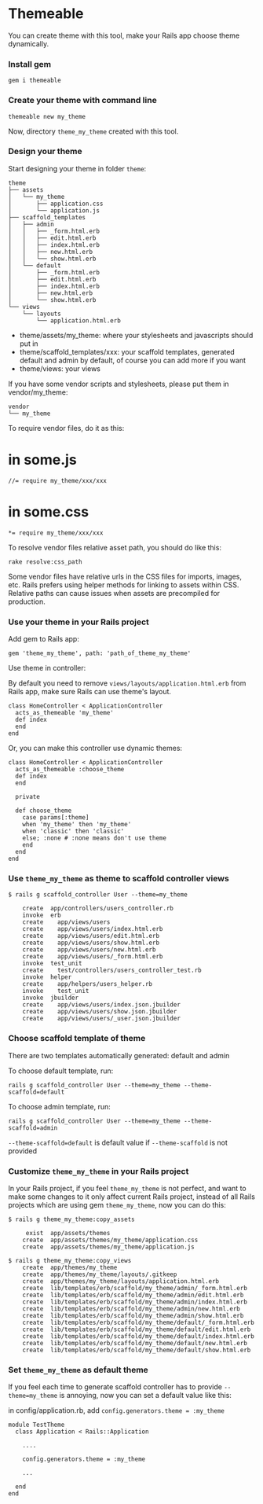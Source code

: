 # Themeable

You can create theme with this tool, make your Rails app choose theme dynamically.

### Install gem

    gem i themeable

### Create your theme with command line

    themeable new my_theme

Now, directory `theme_my_theme` created with this tool.

### Design your theme

Start designing your theme in folder `theme`:

    theme
    ├── assets
    │   └── my_theme
    │       ├── application.css
    │       └── application.js
    ├── scaffold_templates
    │   ├── admin
    │   │   ├── _form.html.erb
    │   │   ├── edit.html.erb
    │   │   ├── index.html.erb
    │   │   ├── new.html.erb
    │   │   └── show.html.erb
    │   └── default
    │       ├── _form.html.erb
    │       ├── edit.html.erb
    │       ├── index.html.erb
    │       ├── new.html.erb
    │       └── show.html.erb
    └── views
        └── layouts
            └── application.html.erb

- theme/assets/my_theme: where your stylesheets and javascripts should put in
- theme/scaffold_templates/xxx: your scaffold templates, generated default and admin by default, of course you can add more if you want
- theme/views: your views


If you have some vendor scripts and stylesheets, please put them in vendor/my_theme:

    vendor
    └── my_theme

To require vendor files, do it as this:

# in some.js

    //= require my_theme/xxx/xxx

# in some.css

    *= require my_theme/xxx/xxx



To resolve vendor files relative asset path, you should do like this:

    rake resolve:css_path

Some vendor files have relative urls in the CSS files for imports, images, etc. Rails prefers using helper methods for linking to assets within CSS. Relative paths can cause issues when assets are precompiled for production.

### Use your theme in your Rails project

Add gem to Rails app:

    gem 'theme_my_theme', path: 'path_of_theme_my_theme'
    
Use theme in controller:

By default you need to remove `views/layouts/application.html.erb` from Rails app, make sure Rails can use theme's layout.

    class HomeController < ApplicationController
      acts_as_themeable 'my_theme'
      def index
      end
    end

Or, you can make this controller use dynamic themes:

    class HomeController < ApplicationController
      acts_as_themeable :choose_theme
      def index
      end
      
      private
      
      def choose_theme
        case params[:theme]
        when 'my_theme' then 'my_theme'
        when 'classic' then 'classic'
        else; :none # :none means don't use theme
        end
      end
    end

### Use `theme_my_theme` as theme to scaffold controller views

    $ rails g scaffold_controller User --theme=my_theme
      
        create  app/controllers/users_controller.rb
        invoke  erb
        create    app/views/users
        create    app/views/users/index.html.erb
        create    app/views/users/edit.html.erb
        create    app/views/users/show.html.erb
        create    app/views/users/new.html.erb
        create    app/views/users/_form.html.erb
        invoke  test_unit
        create    test/controllers/users_controller_test.rb
        invoke  helper
        create    app/helpers/users_helper.rb
        invoke    test_unit
        invoke  jbuilder
        create    app/views/users/index.json.jbuilder
        create    app/views/users/show.json.jbuilder
        create    app/views/users/_user.json.jbuilder

### Choose scaffold template of theme

There are two templates automatically generated: default and admin

To choose default template, run:

`rails g scaffold_controller User --theme=my_theme --theme-scaffold=default`

To choose admin template, run:

`rails g scaffold_controller User --theme=my_theme --theme-scaffold=admin`

`--theme-scaffold=default` is default value if `--theme-scaffold` is not provided


### Customize `theme_my_theme` in your Rails project

In your Rails project, if you feel `theme_my_theme` is not perfect, and want to make some changes to it only affect current Rails project, instead of all Rails projects which are using gem `theme_my_theme`, now you can do this:

    $ rails g theme_my_theme:copy_assets
    
         exist  app/assets/themes
        create  app/assets/themes/my_theme/application.css
        create  app/assets/themes/my_theme/application.js
        
    $ rails g theme_my_theme:copy_views
        create  app/themes/my_theme
        create  app/themes/my_theme/layouts/.gitkeep
        create  app/themes/my_theme/layouts/application.html.erb
        create  lib/templates/erb/scaffold/my_theme/admin/_form.html.erb
        create  lib/templates/erb/scaffold/my_theme/admin/edit.html.erb
        create  lib/templates/erb/scaffold/my_theme/admin/index.html.erb
        create  lib/templates/erb/scaffold/my_theme/admin/new.html.erb
        create  lib/templates/erb/scaffold/my_theme/admin/show.html.erb
        create  lib/templates/erb/scaffold/my_theme/default/_form.html.erb
        create  lib/templates/erb/scaffold/my_theme/default/edit.html.erb
        create  lib/templates/erb/scaffold/my_theme/default/index.html.erb
        create  lib/templates/erb/scaffold/my_theme/default/new.html.erb
        create  lib/templates/erb/scaffold/my_theme/default/show.html.erb

### Set `theme_my_theme` as default theme

If you feel each time to generate scaffold controller has to provide `--theme=my_theme` is annoying, now you can set a default value like this:

in config/application.rb, add `config.generators.theme = :my_theme`

    module TestTheme
      class Application < Rails::Application

        ....

        config.generators.theme = :my_theme

        ...

      end
    end




    

